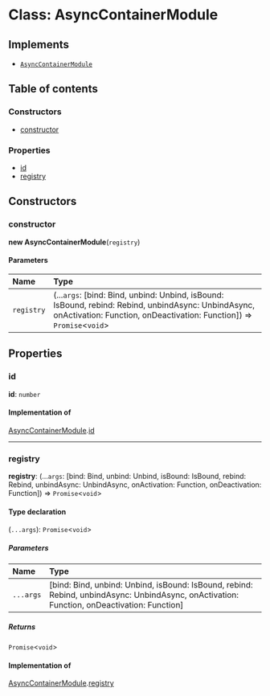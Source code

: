 # Class: AsyncContainerModule

## Implements

* [`AsyncContainerModule`](/en/auto-docs/editor/interfaces/interfaces.AsyncContainerModule.md)

## Table of contents

### Constructors

* [constructor](/en/auto-docs/editor/classes/AsyncContainerModule.md#constructor)

### Properties

* [id](/en/auto-docs/editor/classes/AsyncContainerModule.md#id)
* [registry](/en/auto-docs/editor/classes/AsyncContainerModule.md#registry)

## Constructors

### constructor

**new AsyncContainerModule**(`registry`)

#### Parameters

| Name | Type |
| :------ | :------ |
| `registry` | (...`args`: \[bind: Bind, unbind: Unbind, isBound: IsBound, rebind: Rebind, unbindAsync: UnbindAsync, onActivation: Function, onDeactivation: Function]) => `Promise`<`void`> |

## Properties

### id

**id**: `number`

#### Implementation of

[AsyncContainerModule](/en/auto-docs/editor/interfaces/interfaces.AsyncContainerModule.md).[id](/en/auto-docs/editor/interfaces/interfaces.AsyncContainerModule.md#id)

***

### registry

**registry**: (...`args`: \[bind: Bind, unbind: Unbind, isBound: IsBound, rebind: Rebind, unbindAsync: UnbindAsync, onActivation: Function, onDeactivation: Function]) => `Promise`<`void`>

#### Type declaration

(`...args`): `Promise`<`void`>

##### Parameters

| Name | Type |
| :------ | :------ |
| `...args` | \[bind: Bind, unbind: Unbind, isBound: IsBound, rebind: Rebind, unbindAsync: UnbindAsync, onActivation: Function, onDeactivation: Function] |

##### Returns

`Promise`<`void`>

#### Implementation of

[AsyncContainerModule](/en/auto-docs/editor/interfaces/interfaces.AsyncContainerModule.md).[registry](/en/auto-docs/editor/interfaces/interfaces.AsyncContainerModule.md#registry)
